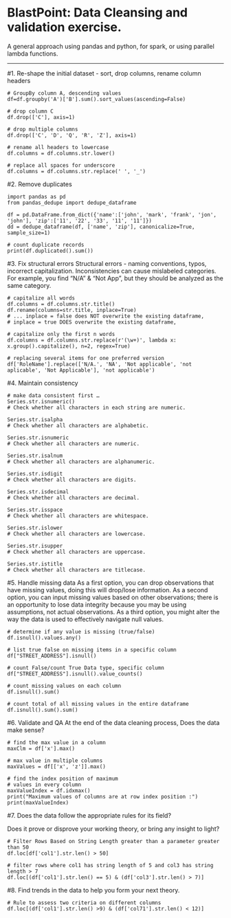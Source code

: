 # BlastPoint: Data Cleansing and validation exercise.
A general approach using pandas and python, for spark, 
or using parallel lambda functions.
___

#1. Re-shape the initial dataset - sort, drop columns, rename column headers

	# GroupBy column A, descending values
	df=df.groupby('A')['B'].sum().sort_values(ascending=False)

	# drop column C
	df.drop(['C'], axis=1)

	# drop multiple columns
	df.drop(['C', 'D', 'Q', 'R', 'Z'], axis=1)

	# rename all headers to lowercase
	df.columns = df.columns.str.lower()

	# replace all spaces for underscore
	df.columns = df.columns.str.replace(' ', '_')

#2. Remove duplicates

	import pandas as pd
	from pandas_dedupe import dedupe_dataframe

	df = pd.DataFrame.from_dict({'name':['john', 'mark', 'frank', 'jon', 'john'], 'zip':['11', '22', '33', '11', '11']})
	dd = dedupe_dataframe(df, ['name', 'zip'], canonicalize=True, sample_size=1)

	# count duplicate records
 	print(df.duplicated().sum())

#3. Fix structural errors
Structural errors - naming conventions, typos, incorrect capitalization. 
Inconsistencies can cause mislabeled categories. 
For example, you find “N/A” & “Not App”, but they should be analyzed as the same category.

	# capitalize all words
	df.columns = df.columns.str.title()
    df.rename(columns=str.title, inplace=True)  
    # ... inplace = false does NOT overwrite the existing dataframe, 
    # inplace = true DOES overwrite the existing dataframe, 

	# capitalize only the first n words
	df.columns = df.columns.str.replace(r'(\w+)', lambda x: x.group().capitalize(), n=2, regex=True)

	# replacing several items for one preferred version
	df['RoleName'].replace(['N/A.', 'NA', 'Not applicable', 'not aplicable', 'Not Applicable'], 'not applicable')


#4. Maintain consistency

	# make data consistent first …
	Series.str.isnumeric()
	# Check whether all characters in each string are numeric.

	Series.str.isalpha
	# Check whether all characters are alphabetic.

	Series.str.isnumeric
	# Check whether all characters are numeric.

	Series.str.isalnum
	# Check whether all characters are alphanumeric.

	Series.str.isdigit
	# Check whether all characters are digits.

	Series.str.isdecimal
	# Check whether all characters are decimal.

	Series.str.isspace
	# Check whether all characters are whitespace.

	Series.str.islower
	# Check whether all characters are lowercase.

	Series.str.isupper
	# Check whether all characters are uppercase.

	Series.str.istitle
	# Check whether all characters are titlecase.


#5. Handle missing data
As a first option, you can drop observations that have missing values, doing this will drop/lose information.
As a second option, you can input missing values based on other observations; 
there is an opportunity to lose data integrity because you may be using assumptions, not actual observations.
As a third option, you might alter the way the data is used to effectively navigate null values.

	# determine if any value is missing (true/false)			
	df.isnull().values.any()
	
	# list true false on missing items in a specific column			
	df["STREET_ADDRESS"].isnull()
	
	# count False/count True Data type, specific column			
	df["STREET_ADDRESS"].isnull().value_counts()
	
	# count missing values on each column				
	df.isnull().sum()
	
	# count total of all missing values in the entire dataframe 		
	df.isnull().sum().sum()


#6. Validate and QA
At the end of the data cleaning process, Does the data make sense?


	# find the max value in a column
	maxClm = df['x'].max()

	# max value in multiple columns
	maxValues = df[['x', 'z']].max()

	# find the index position of maximum
	# values in every column
	maxValueIndex = df.idxmax()
	print("Maximum values of columns are at row index position :")
	print(maxValueIndex)


#7. Does the data follow the appropriate rules for its field?

Does it prove or disprove your working theory, or bring any insight to light?

	# Filter Rows Based on String Length greater than a parameter greater than 50
	df.loc[df['col1'].str.len() > 50]

	# filter rows where col1 has string length of 5 and col3 has string length > 7
	df.loc[(df['col1'].str.len() == 5) & (df['col3'].str.len() > 7)]

#8. Find trends in the data to help you form your next theory.

    # Rule to assess two criteria on different columns
 	df.loc[(df['col1'].str.len() >9) & (df['col71'].str.len() < 12)]
 	

